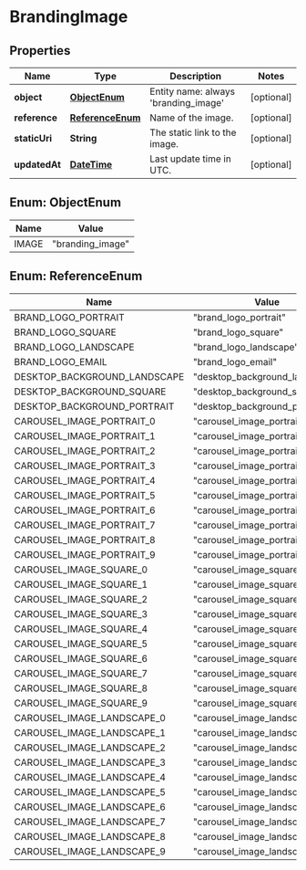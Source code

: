 
# BrandingImage

## Properties
Name | Type | Description | Notes
------------ | ------------- | ------------- | -------------
**object** | [**ObjectEnum**](#ObjectEnum) | Entity name: always &#39;branding_image&#39; |  [optional]
**reference** | [**ReferenceEnum**](#ReferenceEnum) | Name of the image. |  [optional]
**staticUri** | **String** | The static link to the image. |  [optional]
**updatedAt** | [**DateTime**](DateTime.md) | Last update time in UTC. |  [optional]


<a name="ObjectEnum"></a>
## Enum: ObjectEnum
Name | Value
---- | -----
IMAGE | &quot;branding_image&quot;


<a name="ReferenceEnum"></a>
## Enum: ReferenceEnum
Name | Value
---- | -----
BRAND_LOGO_PORTRAIT | &quot;brand_logo_portrait&quot;
BRAND_LOGO_SQUARE | &quot;brand_logo_square&quot;
BRAND_LOGO_LANDSCAPE | &quot;brand_logo_landscape&quot;
BRAND_LOGO_EMAIL | &quot;brand_logo_email&quot;
DESKTOP_BACKGROUND_LANDSCAPE | &quot;desktop_background_landscape&quot;
DESKTOP_BACKGROUND_SQUARE | &quot;desktop_background_square&quot;
DESKTOP_BACKGROUND_PORTRAIT | &quot;desktop_background_portrait&quot;
CAROUSEL_IMAGE_PORTRAIT_0 | &quot;carousel_image_portrait_0&quot;
CAROUSEL_IMAGE_PORTRAIT_1 | &quot;carousel_image_portrait_1&quot;
CAROUSEL_IMAGE_PORTRAIT_2 | &quot;carousel_image_portrait_2&quot;
CAROUSEL_IMAGE_PORTRAIT_3 | &quot;carousel_image_portrait_3&quot;
CAROUSEL_IMAGE_PORTRAIT_4 | &quot;carousel_image_portrait_4&quot;
CAROUSEL_IMAGE_PORTRAIT_5 | &quot;carousel_image_portrait_5&quot;
CAROUSEL_IMAGE_PORTRAIT_6 | &quot;carousel_image_portrait_6&quot;
CAROUSEL_IMAGE_PORTRAIT_7 | &quot;carousel_image_portrait_7&quot;
CAROUSEL_IMAGE_PORTRAIT_8 | &quot;carousel_image_portrait_8&quot;
CAROUSEL_IMAGE_PORTRAIT_9 | &quot;carousel_image_portrait_9&quot;
CAROUSEL_IMAGE_SQUARE_0 | &quot;carousel_image_square_0&quot;
CAROUSEL_IMAGE_SQUARE_1 | &quot;carousel_image_square_1&quot;
CAROUSEL_IMAGE_SQUARE_2 | &quot;carousel_image_square_2&quot;
CAROUSEL_IMAGE_SQUARE_3 | &quot;carousel_image_square_3&quot;
CAROUSEL_IMAGE_SQUARE_4 | &quot;carousel_image_square_4&quot;
CAROUSEL_IMAGE_SQUARE_5 | &quot;carousel_image_square_5&quot;
CAROUSEL_IMAGE_SQUARE_6 | &quot;carousel_image_square_6&quot;
CAROUSEL_IMAGE_SQUARE_7 | &quot;carousel_image_square_7&quot;
CAROUSEL_IMAGE_SQUARE_8 | &quot;carousel_image_square_8&quot;
CAROUSEL_IMAGE_SQUARE_9 | &quot;carousel_image_square_9&quot;
CAROUSEL_IMAGE_LANDSCAPE_0 | &quot;carousel_image_landscape_0&quot;
CAROUSEL_IMAGE_LANDSCAPE_1 | &quot;carousel_image_landscape_1&quot;
CAROUSEL_IMAGE_LANDSCAPE_2 | &quot;carousel_image_landscape_2&quot;
CAROUSEL_IMAGE_LANDSCAPE_3 | &quot;carousel_image_landscape_3&quot;
CAROUSEL_IMAGE_LANDSCAPE_4 | &quot;carousel_image_landscape_4&quot;
CAROUSEL_IMAGE_LANDSCAPE_5 | &quot;carousel_image_landscape_5&quot;
CAROUSEL_IMAGE_LANDSCAPE_6 | &quot;carousel_image_landscape_6&quot;
CAROUSEL_IMAGE_LANDSCAPE_7 | &quot;carousel_image_landscape_7&quot;
CAROUSEL_IMAGE_LANDSCAPE_8 | &quot;carousel_image_landscape_8&quot;
CAROUSEL_IMAGE_LANDSCAPE_9 | &quot;carousel_image_landscape_9&quot;



